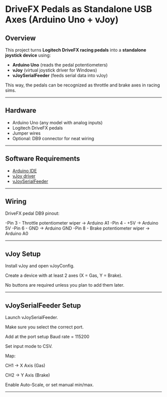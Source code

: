 # DriveFX Pedals as Standalone USB Axes (Arduino Uno + vJoy)

## Overview
This project turns **Logitech DriveFX racing pedals** into a **standalone joystick device** using:
- **Arduino Uno** (reads the pedal potentiometers)
- **vJoy** (virtual joystick driver for Windows)
- **vJoySerialFeeder** (feeds serial data into vJoy)

This way, the pedals can be recognized as throttle and brake axes in racing sims.

---

## Hardware
- Arduino Uno (any model with analog inputs)
- Logitech DriveFX pedals
- Jumper wires
- Optional: DB9 connector for neat wiring

---

## Software Requirements
- [Arduino IDE](https://www.arduino.cc/en/software)
- [vJoy driver](https://sourceforge.net/projects/vjoystick/)
- [vJoySerialFeeder](https://github.com/jshafer817/vJoySerialFeeder)

---

## Wiring
DriveFX pedal DB9 pinout:

-Pin 3 - Throttle potentiometer wiper → Arduino A1
-Pin 4 - +5V → Arduino 5V
-Pin 6 - GND → Arduino GND
-Pin 8 - Brake potentiometer wiper → Arduino A0

---

## vJoy Setup

Install vJoy and open vJoyConfig.

Create a device with at least 2 axes (X = Gas, Y = Brake).

No buttons are required unless you plan to add them later.

---

## vJoySerialFeeder Setup

Launch vJoySerialFeeder.

Make sure you select the correct port.

Add at the port setup Baud rate = 115200

Set input mode to CSV.

Map:

CH1 → X Axis (Gas)

CH2 → Y Axis (Brake)

Enable Auto-Scale, or set manual min/max.

---
